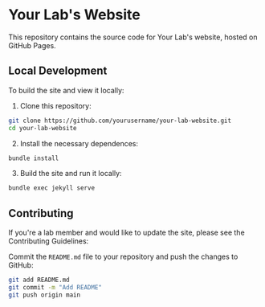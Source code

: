 # Your Lab's Website

This repository contains the source code for Your Lab's website, hosted on GitHub Pages.

## Local Development

To build the site and view it locally:

1. Clone this repository:
```bash
git clone https://github.com/yourusername/your-lab-website.git
cd your-lab-website
```

2. Install the necessary dependences:
```bash
bundle install
```

3. Build the site and run it locally:
```bash
bundle exec jekyll serve
```

## Contributing
If you're a lab member and would like to update the site, please see the Contributing Guidelines:

Commit the `README.md` file to your repository and push the changes to GitHub:

```bash
git add README.md
git commit -m "Add README"
git push origin main
```
